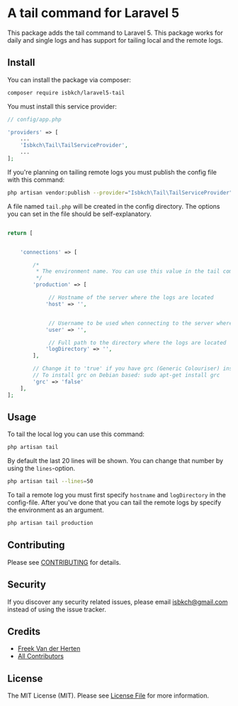 # A tail command for Laravel 5

This package adds the tail command to Laravel 5.
This package works for daily and single logs and has support for tailing local and the remote logs.

## Install

You can install the package via composer:

``` bash
composer require isbkch/laravel5-tail
```
You must install this service provider:
```php
// config/app.php

'providers' => [
    ...
    'Isbkch\Tail\TailServiceProvider',
    ...
];
```

If you're planning on tailing remote logs you must publish the config file with this command:
``` bash
php artisan vendor:publish --provider="Isbkch\Tail\TailServiceProvider"
```
A file named ``tail.php`` will be created in the config directory. The options you can set in the file should be self-explanatory.
```php

return [


    'connections' => [

        /*
         * The environment name. You can use this value in the tail command.
         */
        'production' => [

             // Hostname of the server where the logs are located
            'host' => '',


             // Username to be used when connecting to the server where the logs are located
            'user' => '',

             // Full path to the directory where the logs are located
            'logDirectory' => '',
        ],

        // Change it to 'true' if you have grc (Generic Colouriser) installed in your system
        // To install grc on Debian based: sudo apt-get install grc
        'grc' => 'false'
    ],
];

```



## Usage


To tail the local log you can use this command:
``` bash
php artisan tail
```

By default the last 20 lines will be shown. You can change that number by using the ```lines```-option.
``` bash
php artisan tail --lines=50
```

To tail a remote log you must first specify ```hostname``` and ```logDirectory``` in the config-file. After you've done that you can tail the remote logs by specify the environment as an argument.
``` bash
php artisan tail production
```

## Contributing

Please see [CONTRIBUTING](CONTRIBUTING.md) for details.

## Security

If you discover any security related issues, please email isbkch@gmail.com instead of using the issue tracker.

## Credits

- [Freek Van der Herten](https://github.com/freekmurze)
- [All Contributors](../../contributors)

## License

The MIT License (MIT). Please see [License File](LICENSE.md) for more information.

